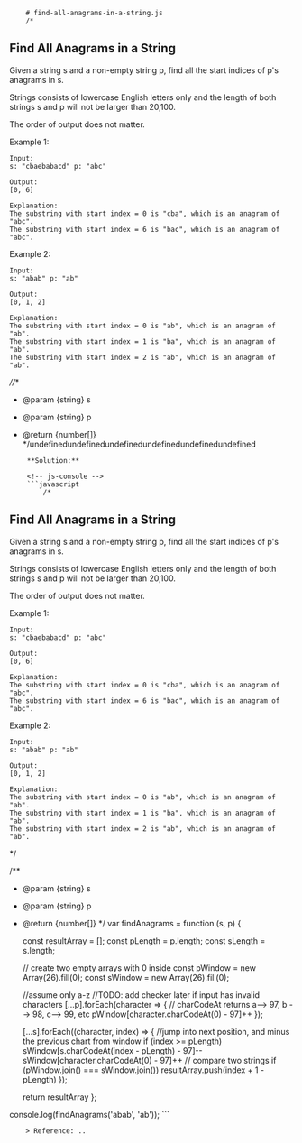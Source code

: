 
        # find-all-anagrams-in-a-string.js
        /*
## Find All Anagrams in a String
Given a string s and a non-empty string p, find all the start indices of p's anagrams in s.

Strings consists of lowercase English letters only and the length of both strings s and p will not be larger than 20,100.

The order of output does not matter.

Example 1:

```
Input:
s: "cbaebabacd" p: "abc"

Output:
[0, 6]

Explanation:
The substring with start index = 0 is "cba", which is an anagram of "abc".
The substring with start index = 6 is "bac", which is an anagram of "abc".
```

Example 2:

```
Input:
s: "abab" p: "ab"

Output:
[0, 1, 2]

Explanation:
The substring with start index = 0 is "ab", which is an anagram of "ab".
The substring with start index = 1 is "ba", which is an anagram of "ab".
The substring with start index = 2 is "ab", which is an anagram of "ab".
```
*//**
 * @param {string} s
 * @param {string} p
 * @return {number[]}
 */undefinedundefinedundefinedundefinedundefinedundefined
        
        **Solution:**
        
        <!-- js-console -->
        ```javascript
            /*
## Find All Anagrams in a String
Given a string s and a non-empty string p, find all the start indices of p's anagrams in s.

Strings consists of lowercase English letters only and the length of both strings s and p will not be larger than 20,100.

The order of output does not matter.

Example 1:

```
Input:
s: "cbaebabacd" p: "abc"

Output:
[0, 6]

Explanation:
The substring with start index = 0 is "cba", which is an anagram of "abc".
The substring with start index = 6 is "bac", which is an anagram of "abc".
```

Example 2:

```
Input:
s: "abab" p: "ab"

Output:
[0, 1, 2]

Explanation:
The substring with start index = 0 is "ab", which is an anagram of "ab".
The substring with start index = 1 is "ba", which is an anagram of "ab".
The substring with start index = 2 is "ab", which is an anagram of "ab".
```
*/

/**
 * @param {string} s
 * @param {string} p
 * @return {number[]}
 */
var findAnagrams = function (s, p) {

    const resultArray = [];
    const pLength = p.length;
    const sLength = s.length;

    // create two empty arrays with 0 inside
    const pWindow = new Array(26).fill(0);
    const sWindow = new Array(26).fill(0);

    //assume only a-z
    //TODO: add checker later if input has invalid characters
    [...p].forEach(character => {
        // charCodeAt returns a--> 97, b --> 98, c--> 99, etc
        pWindow[character.charCodeAt(0) - 97]++
    });

    [...s].forEach((character, index) => {
        //jump into next position, and minus the previous chart from window
        if (index >= pLength) sWindow[s.charCodeAt(index - pLength) - 97]--
        sWindow[character.charCodeAt(0) - 97]++
        // compare two strings
        if (pWindow.join() === sWindow.join()) resultArray.push(index + 1 - pLength)
    });

    return resultArray
};

console.log(findAnagrams('abab', 'ab'));
        ```
        
        > Reference: ..
        
        
